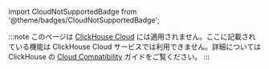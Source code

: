 

import CloudNotSupportedBadge from '@theme/badges/CloudNotSupportedBadge';

<CloudNotSupportedBadge/>

:::note
このページは [ClickHouse Cloud](https://clickhouse.com/cloud) には適用されません。ここに記載されている機能は ClickHouse Cloud サービスでは利用できません。詳細については ClickHouse の [Cloud Compatibility](/whats-new/cloud-compatibility) ガイドをご覧ください。
:::
